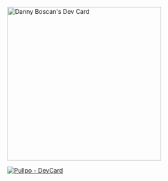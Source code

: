 <a href="https://app.daily.dev/dannyboscan"><img src="https://api.daily.dev/devcards/v2/VwpL2qdTc4P4xf16KWoSP.png?type=default&r=n97" width="356" alt="Danny Boscan's Dev Card"/></a>

[![Pullpo - DevCard](https://devcard.pullpo.io/api?user_id=cn0esvc165ec73e5vjc0&custom_title=Danny%20Boscan%20(hcmfront)&custom_subtitle=Team%20Lead&show_icons=true&disable_animations=false&title_color=a277ff&text_color=61ffca&icon_color=ffca85&ring_color=61ffca&bg_color=15141b&image_url=https%3A%2F%2Favatars.githubusercontent.com%2Fu%2F65420325%3Fv%3D4)](https://pullpo.io/products/devcard)

<!--
**dannyboscan/dannyboscan** is a ✨ _special_ ✨ repository because its `README.md` (this file) appears on your GitHub profile.

Here are some ideas to get you started:

- 🔭 I’m currently working on ...
- 🌱 I’m currently learning ...
- 👯 I’m looking to collaborate on ...
- 🤔 I’m looking for help with ...
- 💬 Ask me about ...
- 📫 How to reach me: ...
- 😄 Pronouns: ...
- ⚡ Fun fact: ...
-->
